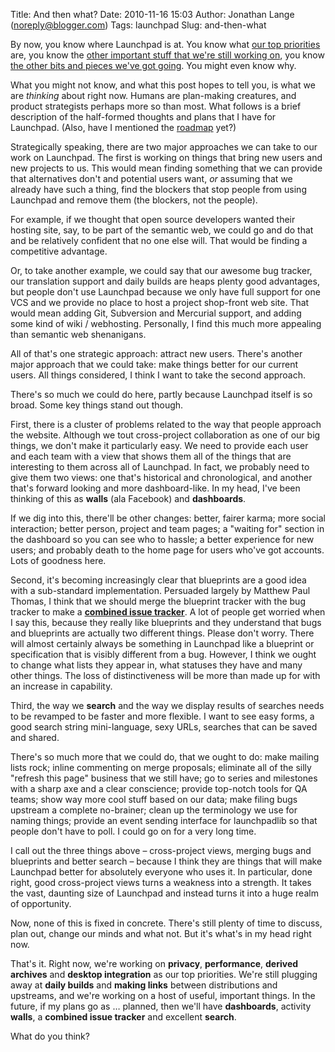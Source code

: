 Title: And then what?
Date: 2010-11-16 15:03
Author: Jonathan Lange (noreply@blogger.com)
Tags: launchpad
Slug: and-then-what

By now, you know where Launchpad is at. You know what [our top
priorities](http://code.mumak.net/2010/11/what-to-do-what-to-do.html)
are, you know the [other important stuff that we're still working
on](http://code.mumak.net/2010/11/still-going.html), you know [the other
bits and pieces we've got
going](http://code.mumak.net/2010/11/what-else-have-you-got.html). You
might even know why.  
  
What you might not know, and what this post hopes to tell you, is what
we are *thinking* about right now. Humans are plan-making creatures, and
product strategists perhaps more so than most. What follows is a brief
description of the half-formed thoughts and plans that I have for
Launchpad. (Also, have I mentioned the
[roadmap](http://dev.launchpad.net/RoadMap) yet?)  
  
Strategically speaking, there are two major approaches we can take to
our work on Launchpad. The first is working on things that bring new
users and new projects to us. This would mean finding something that we
can provide that alternatives don't and potential users want, *or*
assuming that we already have such a thing, find the blockers that stop
people from using Launchpad and remove them (the blockers, not the
people).  
  
For example, if we thought that open source developers wanted their
hosting site, say, to be part of the semantic web, we could go and do
that and be relatively confident that no one else will. That would be
finding a competitive advantage.  
  
Or, to take another example, we could say that our awesome bug tracker,
our translation support and daily builds are heaps plenty good
advantages, but people don't use Launchpad because we only have full
support for one VCS and we provide no place to host a project shop-front
web site. That would mean adding Git, Subversion and Mercurial support,
and adding some kind of wiki / webhosting. Personally, I find this much
more appealing than semantic web shenanigans.  
  
All of that's one strategic approach: attract new users. There's another
major approach that we could take: make things better for our current
users. All things considered, I think I want to take the second
approach.  
  
There's so much we could do here, partly because Launchpad itself is so
broad. Some key things stand out though.  
  
First, there is a cluster of problems related to the way that people
approach the website. Although we tout cross-project collaboration as
one of our big things, we don't make it particularly easy. We need to
provide each user and each team with a view that shows them all of the
things that are interesting to them across all of Launchpad. In fact, we
probably need to give them two views: one that's historical and
chronological, and another that's forward looking and more
dashboard-like. In my head, I've been thinking of this as **walls** (ala
Facebook) and **dashboards**.  
  
If we dig into this, there'll be other changes: better, fairer karma;
more social interaction; better person, project and team pages; a
"waiting for" section in the dashboard so you can see who to hassle; a
better experience for new users; and probably death to the home page for
users who've got accounts. Lots of goodness here.  
  
Second, it's becoming increasingly clear that blueprints are a good idea
with a sub-standard implementation. Persuaded largely by Matthew Paul
Thomas, I think that we should merge the blueprint tracker with the bug
tracker to make a **[combined issue
tracker](http://dev.launchpad.net/IssueTracker)**. A lot of people get
worried when I say this, because they really like blueprints and they
understand that bugs and blueprints are actually two different things.
Please don't worry. There will almost certainly always be something in
Launchpad like a blueprint or specification that is visibly different
from a bug. However, I think we ought to change what lists they appear
in, what statuses they have and many other things. The loss of
distinctiveness will be more than made up for with an increase in
capability.  
  
Third, the way we **search** and the way we display results of searches
needs to be revamped to be faster and more flexible. I want to see easy
forms, a good search string mini-language, sexy URLs, searches that can
be saved and shared.  
  
There's so much more that we could do, that we ought to do: make mailing
lists rock; inline commenting on merge proposals; eliminate all of the
silly "refresh this page" business that we still have; go to series and
milestones with a sharp axe and a clear conscience; provide top-notch
tools for QA teams; show way more cool stuff based on our data; make
filing bugs upstream a complete no-brainer; clean up the terminology we
use for naming things; provide an event sending interface for
launchpadlib so that people don't have to poll. I could go on for a very
long time.  
  
I call out the three things above – cross-project views, merging bugs
and blueprints and better search – because I think they are things that
will make Launchpad better for absolutely everyone who uses it. In
particular, done right, good cross-project views turns a weakness into a
strength. It takes the vast, daunting size of Launchpad and instead
turns it into a huge realm of opportunity.  
  
Now, none of this is fixed in concrete. There's still plenty of time to
discuss, plan out, change our minds and what not. But it's what's in my
head right now.  
  
That's it. Right now, we're working on **privacy**, **performance**,
**derived archives** and **desktop integration** as our top priorities.
We're still plugging away at **daily builds** and **making links**
between distributions and upstreams, and we're working on a host of
useful, important things. In the future, if my plans go as … planned,
then we'll have **dashboards**, activity **walls**, a **combined issue
tracker** and excellent **search**.  
  
What do you think?


